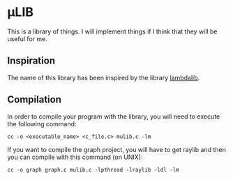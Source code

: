 # µLIB
This is a library of things. I will implement things if I think that they will be useful for me.

## Inspiration
The name of this library has been inspired by the library [lambdalib](https://davideborra.github.io/informatica/).

## Compilation
In order to compile your program with the library, you will need to execute the following command:
```
cc -o <executable_name> <c_file.c> mulib.c -lm
```

If you want to compile the graph project, you will have to get raylib and then you can compile with this command (on UNIX):
```
cc -o graph graph.c mulib.c -lpthread -lraylib -ldl -lm
```
